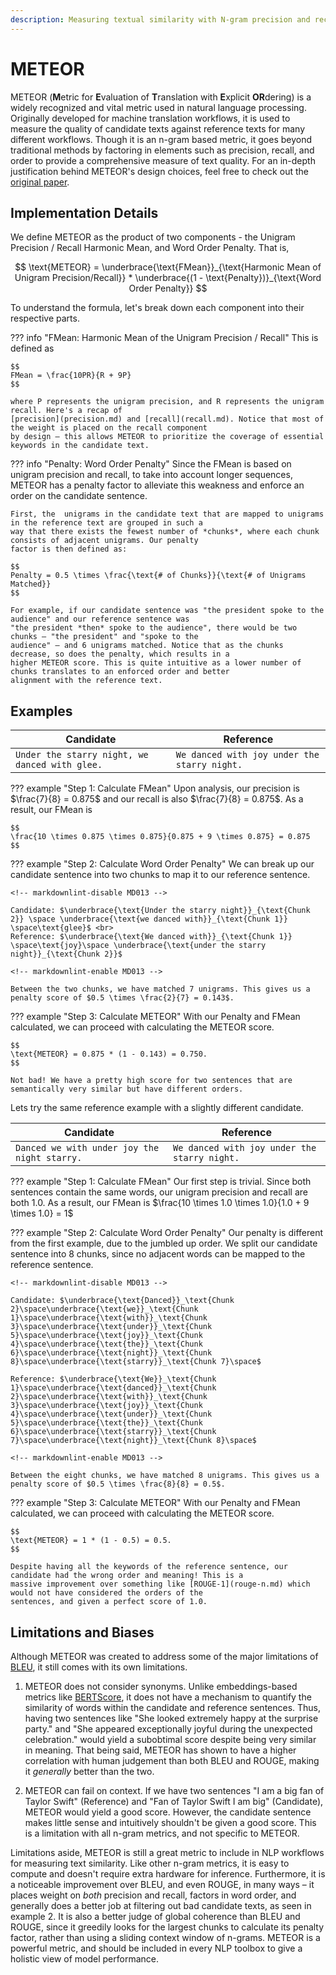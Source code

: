 ```yaml
---
description: Measuring textual similarity with N-gram precision and recall
---
```


# METEOR

METEOR (**M**etric for **E**valuation of **T**ranslation with **E**xplicit **OR**dering) is a widely recognized and
vital metric used in natural language processing. Originally developed for machine translation workflows, it is used to
measure the quality of candidate texts against reference texts for many different workflows. Though it is an n-gram
based metric, it goes beyond traditional methods by factoring in elements such as precision, recall, and order to
provide a comprehensive measure of text quality. For an in-depth justification behind METEOR's design choices, feel free
to check out the [original paper](https://www.cs.cmu.edu/~alavie/METEOR/pdf/Banerjee-Lavie-2005-METEOR.pdf).

## Implementation Details

We define METEOR as the product of two components - the Unigram Precision / Recall Harmonic Mean, and Word Order
Penalty. That is,

<!-- markdownlint-disable MD013 -->

$$
\text{METEOR} = \underbrace{\text{FMean}}_{\text{Harmonic Mean of Unigram Precision/Recall}} * \underbrace{(1 - \text{Penalty})}_{\text{Word Order Penalty}}
$$

<!-- markdownlint-enable MD013 -->

To understand the formula, let's break down each component into their respective parts.

??? info "FMean: Harmonic Mean of the Unigram Precision / Recall"
    This is defined as

    $$
    FMean = \frac{10PR}{R + 9P}
    $$

    where P represents the unigram precision, and R represents the unigram recall. Here's a recap of
    [precision](precision.md) and [recall](recall.md). Notice that most of the weight is placed on the recall component
    by design – this allows METEOR to prioritize the coverage of essential keywords in the candidate text.

??? info "Penalty: Word Order Penalty"
    Since the FMean is based on unigram precision and recall, to take into account longer sequences, METEOR has a
    penalty factor to alleviate this weakness and enforce an order on the candidate sentence.

    First, the  unigrams in the candidate text that are mapped to unigrams in the reference text are grouped in such a
    way that there exists the fewest number of *chunks*, where each chunk consists of adjacent unigrams. Our penalty
    factor is then defined as:

    $$
    Penalty = 0.5 \times \frac{\text{# of Chunks}}{\text{# of Unigrams Matched}}
    $$

    For example, if our candidate sentence was "the president spoke to the audience" and our reference sentence was
    "the president *then* spoke to the audience", there would be two chunks – "the president" and "spoke to the
    audience" – and 6 unigrams matched. Notice that as the chunks decrease, so does the penalty, which results in a
    higher METEOR score. This is quite intuitive as a lower number of chunks translates to an enforced order and better
    alignment with the reference text.

## Examples

| Candidate | Reference |
| --- | --- |
| `Under the starry night, we danced with glee.` | `We danced with joy under the starry night.` |

??? example "Step 1: Calculate FMean"
    Upon analysis, our precision is $\frac{7}{8} = 0.875$ and our recall is also $\frac{7}{8} = 0.875$.
    As a result, our FMean is

    $$
    \frac{10 \times 0.875 \times 0.875}{0.875 + 9 \times 0.875} = 0.875
    $$

??? example "Step 2: Calculate Word Order Penalty"
    We can break up our candidate sentence into two chunks to map it to our reference sentence.

    <!-- markdownlint-disable MD013 -->

    Candidate: $\underbrace{\text{Under the starry night}}_{\text{Chunk 2}} \space \underbrace{\text{we danced with}}_{\text{Chunk 1}} \space\text{glee}$ <br>
    Reference: $\underbrace{\text{We danced with}}_{\text{Chunk 1}} \space\text{joy}\space \underbrace{\text{under the starry night}}_{\text{Chunk 2}}$

    <!-- markdownlint-enable MD013 -->

    Between the two chunks, we have matched 7 unigrams. This gives us a penalty score of $0.5 \times \frac{2}{7} = 0.143$.

??? example "Step 3: Calculate METEOR"
    With our Penalty and FMean calculated, we can proceed with calculating the METEOR score.

    $$
    \text{METEOR} = 0.875 * (1 - 0.143) = 0.750.
    $$

    Not bad! We have a pretty high score for two sentences that are semantically very similar but have different orders.

Lets try the same reference example with a slightly different candidate.

| Candidate | Reference |
| --- | --- |
| `Danced we with under joy the night starry.` | `We danced with joy under the starry night.` |

??? example "Step 1: Calculate FMean"
    Our first step is trivial. Since both sentences contain the same words, our unigram precision and recall are both
    1.0.
    As a result, our FMean is $\frac{10 \times 1.0 \times 1.0}{1.0 + 9 \times 1.0} = 1$

??? example "Step 2: Calculate Word Order Penalty"
    Our penalty is different from the first example, due to the jumbled up order. We split our candidate sentence into
    8 chunks, since no adjacent words can be mapped to the reference sentence.

    <!-- markdownlint-disable MD013 -->

    Candidate: $\underbrace{\text{Danced}}_\text{Chunk 2}\space\underbrace{\text{we}}_\text{Chunk 1}\space\underbrace{\text{with}}_\text{Chunk 3}\space\underbrace{\text{under}}_\text{Chunk 5}\space\underbrace{\text{joy}}_\text{Chunk 4}\space\underbrace{\text{the}}_\text{Chunk 6}\space\underbrace{\text{night}}_\text{Chunk 8}\space\underbrace{\text{starry}}_\text{Chunk 7}\space$

    Reference: $\underbrace{\text{We}}_\text{Chunk 1}\space\underbrace{\text{danced}}_\text{Chunk 2}\space\underbrace{\text{with}}_\text{Chunk 3}\space\underbrace{\text{joy}}_\text{Chunk 4}\space\underbrace{\text{under}}_\text{Chunk 5}\space\underbrace{\text{the}}_\text{Chunk 6}\space\underbrace{\text{starry}}_\text{Chunk 7}\space\underbrace{\text{night}}_\text{Chunk 8}\space$

    <!-- markdownlint-enable MD013 -->

    Between the eight chunks, we have matched 8 unigrams. This gives us a penalty score of $0.5 \times \frac{8}{8} = 0.5$.

??? example "Step 3: Calculate METEOR"
    With our Penalty and FMean calculated, we can proceed with calculating the METEOR score.

    $$
    \text{METEOR} = 1 * (1 - 0.5) = 0.5.
    $$

    Despite having all the keywords of the reference sentence, our candidate had the wrong order and meaning! This is a
    massive improvement over something like [ROUGE-1](rouge-n.md) which would not have considered the orders of the
    sentences, and given a perfect score of 1.0.

## Limitations and Biases

Although METEOR was created to address some of the major limitations of [BLEU](bleu.md), it still comes with its own
limitations.

1. METEOR does not consider synonyms. Unlike embeddings-based metrics like [BERTScore](bertscore.md), it does not have
a mechanism to quantify the similarity of words within the candidate and reference sentences. Thus, having two sentences
like "She looked extremely happy at the surprise party." and "She appeared exceptionally joyful during the unexpected
celebration." would yield a subobtimal score despite being very similar in meaning. That being said, METEOR has shown to
have a higher correlation with human judgement than both BLEU and ROUGE, making it *generally* better than the two.

2. METEOR can fail on context. If we have two sentences "I am a big fan of Taylor Swift" (Reference) and "Fan of Taylor
Swift I am big" (Candidate), METEOR would yield a good score. However, the candidate sentence makes little sense and
intuitively shouldn't be given a good score. This is a limitation with all n-gram metrics, and not specific to METEOR.

Limitations aside, METEOR is still a great metric to include in NLP workflows for measuring text similarity. Like other
n-gram metrics, it is easy to compute and doesn't require extra hardware for inference. Furthermore, it is a noticeable
improvement over BLEU, and even ROUGE, in many ways – it places weight on *both* precision and recall, factors in word
order, and generally does a better job at filtering out bad candidate texts, as seen in example 2. It is also a better
judge of global coherence than BLEU and ROUGE, since it greedily looks for the largest chunks to calculate its penalty
factor, rather than using a sliding context window of n-grams. METEOR is a powerful metric, and should be included in
every NLP toolbox to give a holistic view of model performance.
